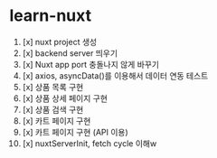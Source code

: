 # learn-nuxt

1. [x] nuxt project 생성
2. [x] backend server 띄우기
3. [x] Nuxt app port 충돌나지 않게 바꾸기
4. [x] axios, asyncData()를 이용해서 데이터 연동 테스트
5. [x] 상품 목록 구현
6. [x] 상품 상세 페이지 구현
7. [x] 상품 검색 구현
8. [x] 카트 페이지 구현
9. [x] 카트 페이지 구현 (API 이용)
10. [x] nuxtServerInit, fetch cycle 이해w